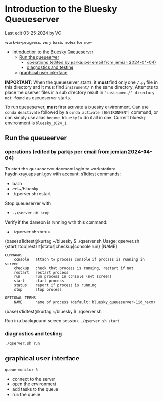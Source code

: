 # Introduction to the Bluesky Queueserver

Last edit 03-25-2024 by VC

work-in-progress: *very* basic notes for now

- [Introduction to the Bluesky Queueserver](#introduction-to-the-bluesky-queueserver)
  - [Run the queueerver](#run-the-queueerver)
    - [operations (edited by parkjs per email from jemian 2024-04-04)](#operations-edited-by-parkjs-per-email-from-jemian-2024-04-04)
    - [diagnostics and testing](#diagnostics-and-testing)
  - [graphical user interface](#graphical-user-interface)

**IMPORTANT**:  When the queueserver starts, it **must** find only one `/.py` file in this directory and it must find `instrument/` in the same directory.  Attempts to place the qserver files in a sub directory result in `'instrument/' directory not found` as queueserver starts.

To run queueserver, **must** first activate a bluesky environment. Can use `conda deactivate` followed by a `conda activate [ENVIRONMENT]` command, or can simply use alias `become_bluesky` to do it all in one. 
Current bluesky environment is `bluesky_2024_1`.

## Run the queueerver
### operations (edited by parkjs per email from jemian 2024-04-04)
To start the queueserver daemon: 
login to workstation: haydn.xray.aps.anl.gov
with account: s1idtest
commands:
- bash
- cd ~/bluesky
- ./qserver.sh restart

Stop queueserver with
- `./qserver.sh stop`

Verify if the dameon is running with this command:
- ./qserver.sh status

(base) s1idtest@kurtag ~/bluesky $ ./qserver.sh
Usage: qserver.sh {start|stop|restart|status|checkup|console|run} [NAME]

    COMMANDS
        console   attach to process console if process is running in screen
        checkup   check that process is running, restart if not
        restart   restart process
        run       run process in console (not screen)
        start     start process
        status    report if process is running
        stop      stop process

    OPTIONAL TERMS
        NAME      name of process (default: bluesky_queueserver-1id_hexm)
(base) s1idtest@kurtag ~/bluesky $ ./qserver.sh




Run in a background screen session.
`./qserver.sh start`

### diagnostics and testing
`./qserver.sh run`

## graphical user interface
`queue-monitor &`
- connect to the server
- open the environment
- add tasks to the queue
- run the queue
